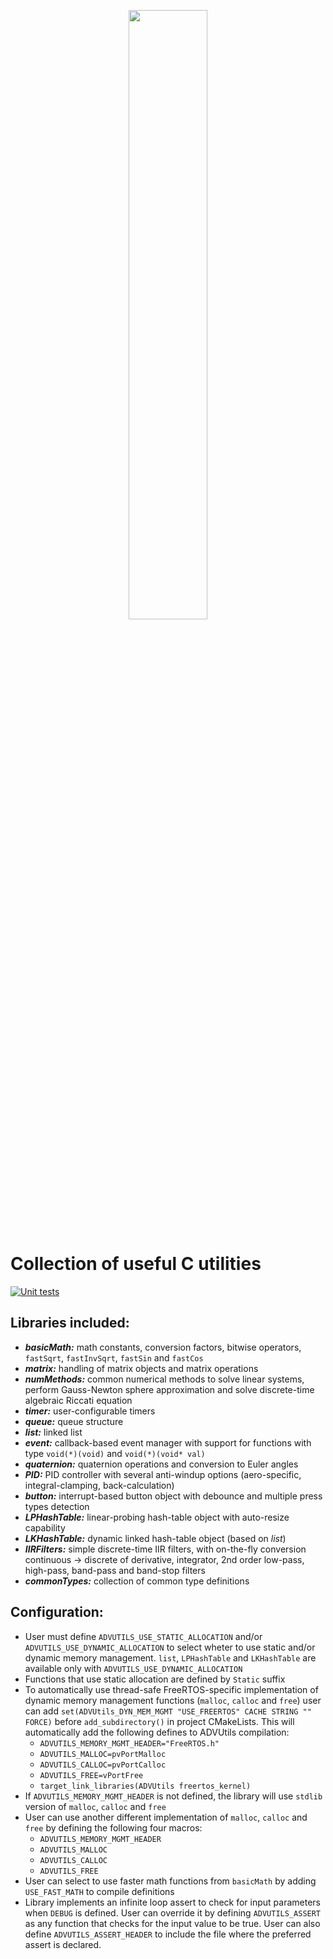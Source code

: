 <p align="center"> <img src="https://github.com/Tellicious/ADV-utils/assets/9076397/3ec512f1-2de6-4226-bc07-e4bfdd686a28" width=50% height=50%> </p>

# Collection of useful C utilities

[![Unit tests](https://github.com/Tellicious/ADV-utils/actions/workflows/runTests.yml/badge.svg?branch=main&event=push&event=workflow_dispatch)](https://github.com/Tellicious/ADV-utils/actions/workflows/runTests.yml)

## Libraries included:
- ***basicMath:*** math constants, conversion factors, bitwise operators, `fastSqrt`, `fastInvSqrt`, `fastSin` and `fastCos`
- ***matrix:*** handling of matrix objects and matrix operations
- ***numMethods:*** common numerical methods to solve linear systems, perform Gauss-Newton sphere approximation and solve discrete-time algebraic Riccati equation
- ***timer:*** user-configurable timers
- ***queue:*** queue structure
- ***list:*** linked list
- ***event:*** callback-based event manager with support for functions with type `void(*)(void)` and `void(*)(void* val)`
- ***quaternion:*** quaternion operations and conversion to Euler angles
- ***PID:*** PID controller with several anti-windup options (aero-specific, integral-clamping, back-calculation)
- ***button:*** interrupt-based button object with debounce and multiple press types detection
- ***LPHashTable:*** linear-probing hash-table object with auto-resize capability
- ***LKHashTable:*** dynamic linked hash-table object (based on _list_)
- ***IIRFilters:*** simple discrete-time IIR filters, with on-the-fly conversion continuous -> discrete of derivative, integrator, 2nd order low-pass, high-pass, band-pass and band-stop filters
- ***commonTypes:*** collection of common type definitions

## Configuration:
- User must define `ADVUTILS_USE_STATIC_ALLOCATION` and/or `ADVUTILS_USE_DYNAMIC_ALLOCATION` to select wheter to use static and/or dynamic memory management. `list`, `LPHashTable` and `LKHashTable` are available only with `ADVUTILS_USE_DYNAMIC_ALLOCATION`
- Functions that use static allocation are defined by `Static` suffix
- To automatically use thread-safe FreeRTOS-specific implementation of dynamic memory management functions (`malloc`, `calloc` and `free`) user can add `set(ADVUtils_DYN_MEM_MGMT "USE_FREERTOS" CACHE STRING "" FORCE)` before `add_subdirectory()` in project CMakeLists. This will automatically add the following defines to ADVUtils compilation:
    - `ADVUTILS_MEMORY_MGMT_HEADER="FreeRTOS.h"`
    - `ADVUTILS_MALLOC=pvPortMalloc`
    - `ADVUTILS_CALLOC=pvPortCalloc`
    - `ADVUTILS_FREE=vPortFree`
    - `target_link_libraries(ADVUtils freertos_kernel)`
- If `ADVUTILS_MEMORY_MGMT_HEADER` is not defined, the library will use `stdlib` version of `malloc`, `calloc` and `free`
- User can use another different implementation of `malloc`, `calloc` and `free` by defining the following four macros:
    - `ADVUTILS_MEMORY_MGMT_HEADER`
    - `ADVUTILS_MALLOC`
    - `ADVUTILS_CALLOC`
    - `ADVUTILS_FREE`
- User can select to use faster math functions from `basicMath` by adding `USE_FAST_MATH` to compile definitions
- Library implements an infinite loop assert to check for input parameters when `DEBUG` is defined. User can override it by defining `ADVUTILS_ASSERT` as any function that checks for the input value to be true. User can also define `ADVUTILS_ASSERT_HEADER` to include the file where the preferred assert is declared.




